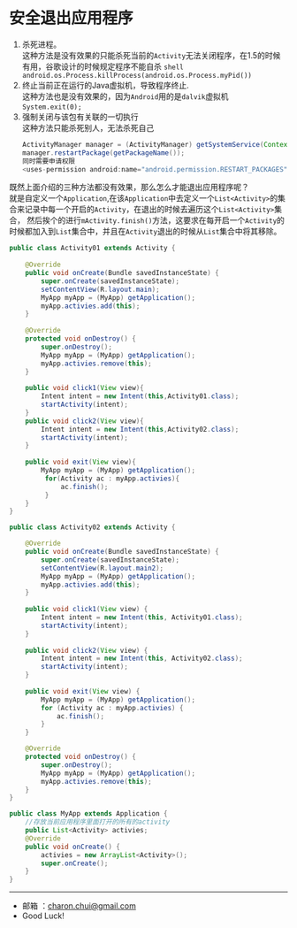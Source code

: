 安全退出应用程序
===

1. 杀死进程。    
    这种方法是没有效果的只能杀死当前的`Activity`无法关闭程序，在1.5的时候有用，谷歌设计的时候规定程序不能自杀
	`shell 
	android.os.Process.killProcess(android.os.Process.myPid())`                        
2. 终止当前正在运行的Java虚拟机，导致程序终止.     
    这种方法也是没有效果的，因为`Android`用的是`dalvik`虚拟机
    `System.exit(0);`
3. 强制关闭与该包有关联的一切执行     
    这种方法只能杀死别人，无法杀死自己     
    ```java
    ActivityManager manager = (ActivityManager) getSystemService(Context.ACTIVITY_SERVICE);    
    manager.restartPackage(getPackageName());
    同时需要申请权限
    <uses-permission android:name="android.permission.RESTART_PACKAGES" />
    ```

既然上面介绍的三种方法都没有效果，那么怎么才能退出应用程序呢？        
就是自定义一个`Application`,在该`Application`中去定义一个`List<Activity>`的集合来记录中每一个开启的`Activity`，在退出的时候去遍历这个`List<Activity>`集合，
然后挨个的进行`mActivity.finish()`方法，这要求在每开启一个`Activity`的时候都加入到`List`集合中，并且在`Activity`退出的时候从`List`集合中将其移除。       
```java
public class Activity01 extends Activity {
	
	@Override
	public void onCreate(Bundle savedInstanceState) {
		super.onCreate(savedInstanceState);
		setContentView(R.layout.main);
		MyApp myApp = (MyApp) getApplication();
		myApp.activies.add(this);
	}
	
	@Override
	protected void onDestroy() {
		super.onDestroy();
		MyApp myApp = (MyApp) getApplication();
		myApp.activies.remove(this);
	}
	
	public void click1(View view){
		Intent intent = new Intent(this,Activity01.class);
		startActivity(intent);
	}
	public void click2(View view){
		Intent intent = new Intent(this,Activity02.class);
		startActivity(intent);
	}
	
	public void exit(View view){
		MyApp myApp = (MyApp) getApplication();
		 for(Activity ac : myApp.activies){
			 ac.finish();
		 }
	}
}

public class Activity02 extends Activity {

	@Override
	public void onCreate(Bundle savedInstanceState) {
		super.onCreate(savedInstanceState);
		setContentView(R.layout.main2);
		MyApp myApp = (MyApp) getApplication();
		myApp.activies.add(this);
	}
	
	public void click1(View view) {
		Intent intent = new Intent(this, Activity01.class);
		startActivity(intent);
	}
	
	public void click2(View view) {
		Intent intent = new Intent(this, Activity02.class);
		startActivity(intent);
	}
	
	public void exit(View view) {
		MyApp myApp = (MyApp) getApplication();
		for (Activity ac : myApp.activies) {
			ac.finish();
		}
	}

	@Override
	protected void onDestroy() {
		super.onDestroy();
		MyApp myApp = (MyApp) getApplication();
		myApp.activies.remove(this);
	}
}

public class MyApp extends Application {
	//存放当前应用程序里面打开的所有的activity
	public List<Activity> activies;
	@Override
	public void onCreate() {
		activies = new ArrayList<Activity>();
		super.onCreate();
	} 
}
```

---

- 邮箱 ：charon.chui@gmail.com  
- Good Luck! 
